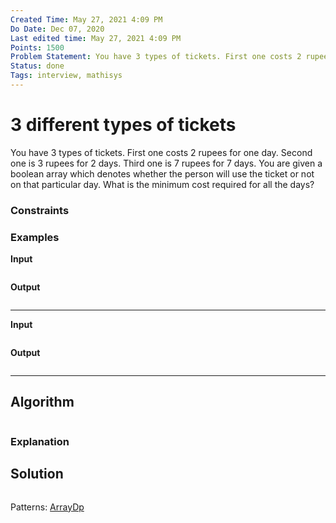 ```yaml
---
Created Time: May 27, 2021 4:09 PM
Do Date: Dec 07, 2020
Last edited time: May 27, 2021 4:09 PM
Points: 1500
Problem Statement: You have 3 types of tickets. First one costs 2 rupees for one day. Second one is 3 rupees for 2 days. Third one is 7 rupees for 7 days. You are given a boolean array which denotes whether the person will use the ticket or not on that particular day. What is the minimum cost required for all the days?
Status: done
Tags: interview, mathisys
---
```


# 3 different types of tickets

You have 3 types of tickets. First one costs 2 rupees for one day. Second one is 3 rupees for 2 days. Third one is 7 rupees for 7 days. You are given a boolean array which denotes whether the person will use the ticket or not on that particular day. What is the minimum cost required for all the days?
### Constraints
$$$$
### **Examples**
**Input**
```
```
**Output**
```
```
---
**Input**
```
```
**Output**
```
```
---
## Algorithm
```python
```
### Explanation
## Solution
```jsx
```
Patterns: [Array](Array)[Dp](Dp)